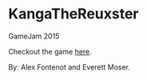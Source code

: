# KangaTheReuxster

GameJam 2015

Checkout the game [here].

By: Alex Fontenot and Everett Moser.


[here]: <https://evenam.github.io/KangaTheReuxster/>
